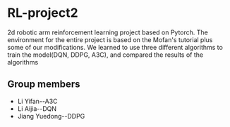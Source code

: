 # RL-project2

2d robotic arm reinforcement learning project based on Pytorch. The environment for the entire project is based on the Mofan's tutorial plus some of our modifications. We learned to use three different algorithms to train the model(DQN, DDPG, A3C), and compared the results of the algorithms

## Group members

* Li Yifan--A3C
* Li Aijia--DQN
* Jiang Yuedong--DDPG
